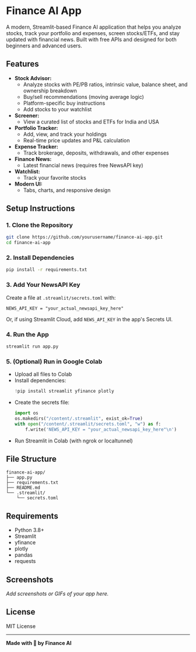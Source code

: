 # Finance AI App

A modern, Streamlit-based Finance AI application that helps you analyze stocks, track your portfolio and expenses, screen stocks/ETFs, and stay updated with financial news. Built with free APIs and designed for both beginners and advanced users.

## Features

- **Stock Advisor:**
  - Analyze stocks with PE/PB ratios, intrinsic value, balance sheet, and ownership breakdown
  - Buy/sell recommendations (moving average logic)
  - Platform-specific buy instructions
  - Add stocks to your watchlist
- **Screener:**
  - View a curated list of stocks and ETFs for India and USA
- **Portfolio Tracker:**
  - Add, view, and track your holdings
  - Real-time price updates and P&L calculation
- **Expense Tracker:**
  - Track brokerage, deposits, withdrawals, and other expenses
- **Finance News:**
  - Latest financial news (requires free NewsAPI key)
- **Watchlist:**
  - Track your favorite stocks
- **Modern UI:**
  - Tabs, charts, and responsive design

## Setup Instructions

### 1. Clone the Repository

```bash
git clone https://github.com/yourusername/finance-ai-app.git
cd finance-ai-app
```

### 2. Install Dependencies

```bash
pip install -r requirements.txt
```

### 3. Add Your NewsAPI Key

Create a file at `.streamlit/secrets.toml` with:

```
NEWS_API_KEY = "your_actual_newsapi_key_here"
```

Or, if using Streamlit Cloud, add `NEWS_API_KEY` in the app's Secrets UI.

### 4. Run the App

```bash
streamlit run app.py
```

### 5. (Optional) Run in Google Colab

- Upload all files to Colab
- Install dependencies:
  ```python
  !pip install streamlit yfinance plotly
  ```
- Create the secrets file:
  ```python
  import os
  os.makedirs("/content/.streamlit", exist_ok=True)
  with open("/content/.streamlit/secrets.toml", "w") as f:
      f.write('NEWS_API_KEY = "your_actual_newsapi_key_here"\n')
  ```
- Run Streamlit in Colab (with ngrok or localtunnel)

## File Structure

```
finance-ai-app/
├── app.py
├── requirements.txt
├── README.md
└── .streamlit/
    └── secrets.toml
```

## Requirements
- Python 3.8+
- Streamlit
- yfinance
- plotly
- pandas
- requests

## Screenshots

_Add screenshots or GIFs of your app here._

## License

MIT License

---

**Made with :sparkling_heart: by Finance AI** 
